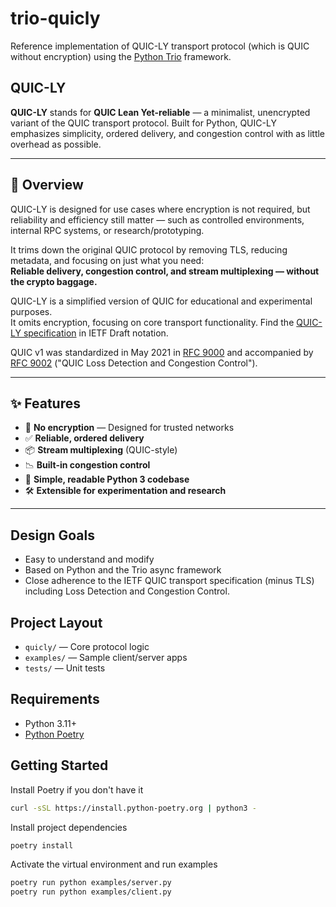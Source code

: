 # trio-quicly
Reference implementation of QUIC-LY transport protocol (which is QUIC without encryption) using the [Python Trio][_Trio] framework.

## QUIC-LY

**QUIC-LY** stands for **QUIC Lean Yet-reliable** — a minimalist, unencrypted variant of the QUIC transport protocol. Built for Python, QUIC-LY emphasizes simplicity, ordered delivery, and congestion control with as little overhead as possible.

---

## 🚀 Overview

QUIC-LY is designed for use cases where encryption is not required, but reliability and efficiency still matter — such as controlled environments, internal RPC systems, or research/prototyping.

It trims down the original QUIC protocol by removing TLS, reducing metadata, and focusing on just what you need:  
**Reliable delivery, congestion control, and stream multiplexing — without the crypto baggage.**

QUIC-LY is a simplified version of QUIC for educational and experimental purposes.  
It omits encryption, focusing on core transport functionality. 
Find the [QUIC-LY specification][_QUICLY spec] in IETF Draft notation.

QUIC v1 was standardized in May 2021 in [RFC 9000][_RFC 9000] and accompanied by [RFC 9002][_RFC 9002] ("QUIC Loss Detection and Congestion Control").  

---

## ✨ Features

- 🚫 **No encryption** — Designed for trusted networks
- ✅ **Reliable, ordered delivery**
- 📦 **Stream multiplexing** (QUIC-style)
- 📉 **Built-in congestion control**
- 🧠 **Simple, readable Python 3 codebase**
- 🛠️ **Extensible for experimentation and research**

---

## Design Goals

- Easy to understand and modify
- Based on Python and the Trio async framework
- Close adherence to the IETF QUIC transport specification (minus TLS) including Loss Detection and Congestion Control.

## Project Layout

- `quicly/` — Core protocol logic
- `examples/` — Sample client/server apps
- `tests/` — Unit tests

## Requirements

- Python 3.11+
- [Python Poetry](https://python-poetry.org/)

## Getting Started

Install Poetry if you don't have it
```bash
curl -sSL https://install.python-poetry.org | python3 -
```

Install project dependencies
```bash
poetry install
```

Activate the virtual environment and run examples
```bash
poetry run python examples/server.py
poetry run python examples/client.py
```

[_Trio]: https://trio.readthedocs.io/en/stable/
[_RFC 9000]: https://datatracker.ietf.org/doc/html/rfc9000
[_RFC 9002]: https://datatracker.ietf.org/doc/html/rfc9002
[_QUICLY spec]: https://sri-csl.github.io/trio-quicly/draft-sri-quicly.html
